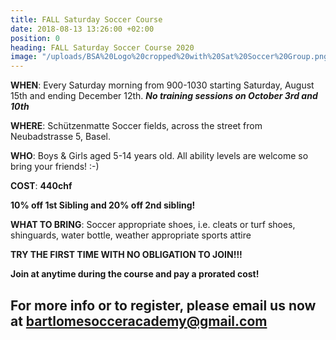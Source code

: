 ```yaml
---
title: FALL Saturday Soccer Course
date: 2018-08-13 13:26:00 +02:00
position: 0
heading: FALL Saturday Soccer Course 2020
image: "/uploads/BSA%20Logo%20cropped%20with%20Sat%20Soccer%20Group.png"
---
```


**WHEN**: Every Saturday morning from 900-1030 starting Saturday, August 15th and ending December 12th.
***No training sessions on October 3rd and 10th***

**WHERE**: Schützenmatte Soccer fields, across the street from Neubadstrasse 5, Basel.

**WHO**: Boys & Girls aged 5-14 years old. All ability levels are welcome so bring your friends! :-)

**COST**: **440chf**

**10% off 1st Sibling and 20% off 2nd sibling!**

**WHAT TO BRING**: Soccer appropriate shoes, i.e. cleats or turf shoes, shinguards, water bottle, weather appropriate sports attire

**TRY THE FIRST TIME WITH NO OBLIGATION TO JOIN!!!**

**Join at anytime during the course and pay a prorated cost!**

## For more info or to register, please email us now at bartlomesocceracademy@gmail.com